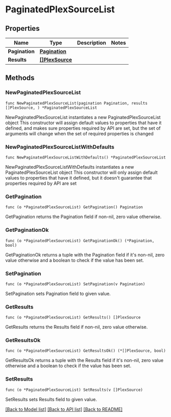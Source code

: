 # PaginatedPlexSourceList

## Properties

Name | Type | Description | Notes
------------ | ------------- | ------------- | -------------
**Pagination** | [**Pagination**](Pagination.md) |  | 
**Results** | [**[]PlexSource**](PlexSource.md) |  | 

## Methods

### NewPaginatedPlexSourceList

`func NewPaginatedPlexSourceList(pagination Pagination, results []PlexSource, ) *PaginatedPlexSourceList`

NewPaginatedPlexSourceList instantiates a new PaginatedPlexSourceList object
This constructor will assign default values to properties that have it defined,
and makes sure properties required by API are set, but the set of arguments
will change when the set of required properties is changed

### NewPaginatedPlexSourceListWithDefaults

`func NewPaginatedPlexSourceListWithDefaults() *PaginatedPlexSourceList`

NewPaginatedPlexSourceListWithDefaults instantiates a new PaginatedPlexSourceList object
This constructor will only assign default values to properties that have it defined,
but it doesn't guarantee that properties required by API are set

### GetPagination

`func (o *PaginatedPlexSourceList) GetPagination() Pagination`

GetPagination returns the Pagination field if non-nil, zero value otherwise.

### GetPaginationOk

`func (o *PaginatedPlexSourceList) GetPaginationOk() (*Pagination, bool)`

GetPaginationOk returns a tuple with the Pagination field if it's non-nil, zero value otherwise
and a boolean to check if the value has been set.

### SetPagination

`func (o *PaginatedPlexSourceList) SetPagination(v Pagination)`

SetPagination sets Pagination field to given value.


### GetResults

`func (o *PaginatedPlexSourceList) GetResults() []PlexSource`

GetResults returns the Results field if non-nil, zero value otherwise.

### GetResultsOk

`func (o *PaginatedPlexSourceList) GetResultsOk() (*[]PlexSource, bool)`

GetResultsOk returns a tuple with the Results field if it's non-nil, zero value otherwise
and a boolean to check if the value has been set.

### SetResults

`func (o *PaginatedPlexSourceList) SetResults(v []PlexSource)`

SetResults sets Results field to given value.



[[Back to Model list]](../README.md#documentation-for-models) [[Back to API list]](../README.md#documentation-for-api-endpoints) [[Back to README]](../README.md)


